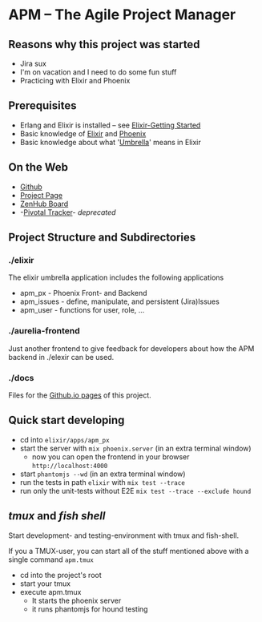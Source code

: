 # APM – The Agile Project Manager

## Reasons why this project was started

  - Jira sux
  - I'm on vacation and I need to do some fun stuff
  - Practicing with Elixir and Phoenix

## Prerequisites

  - Erlang and Elixir is installed – see [Elixir-Getting Started][]
  - Basic knowledge of [Elixir][] and [Phoenix][] 
  - Basic knowledge about what '[Umbrella][]' means in Elixir

## On the Web

  * [Github][]
  * [Project Page][]
  * [ZenHub Board][]
  * -[Pivotal Tracker][]- *_deprecated_*


## Project Structure and Subdirectories

### ./elixir

The elixir umbrella application includes the following applications

  * apm_px - Phoenix Front- and Backend
  * apm_issues - define, manipulate, and persistent (Jira)Issues
  * apm_user - functions for user, role, ...
  
### ./aurelia-frontend

Just another frontend to give feedback for developers about how the APM
backend in ./elexir can be used.
  
### ./docs

Files for the [Github.io pages] of this project.

## Quick start developing 

  * cd into `elixir/apps/apm_px`
  * start the server with `mix phoenix.server` (in an extra terminal window)
    - now you can open the frontend in your browser `http://localhost:4000`
  * start `phantomjs --wd` (in an extra terminal window)
  * run the tests in path `elixir` with `mix test --trace`
  * run only the unit-tests without E2E `mix test --trace --exclude hound`

## _tmux_ and _fish shell_

Start development- and testing-environment with tmux and fish-shell.

If you a TMUX-user, you can start all of the stuff mentioned above with
a single command `apm.tmux`

  * cd into the project's root
  * start your tmux
  * execute apm.tmux
    - It starts the phoenix server
    - it runs phantomjs for hound testing

[Elixir]: https://elixir-lang.org
[Elixir-Getting Started]: https://elixir-lang.org/getting-started/introduction.html
[Phoenix]: http://www.phoenixframework.org
[Umbrella]: https://elixir-lang.org/getting-started/mix-otp/dependencies-and-umbrella-apps.html#umbrella-projects

[Github]: https://github.com/iboard/apm
[Pivotal Tracker]: https://www.pivotaltracker.com/n/projects/2079917

[ZenHub Board]: https://app.zenhub.com/workspace/o/theprogrammingkitchen/apm/boards?repos=98336128
[Project Page]: https://theprogrammingkitchen.github.io/apm/
[Github.io pages]: https://theprogrammingkitchen.github.io/apm/

